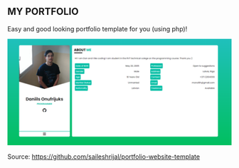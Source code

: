 ## MY PORTFOLIO

Easy and good looking portfolio template for you (using php)!

![alt text](/img/image.png)

Source: https://github.com/saileshrijal/portfolio-website-template


